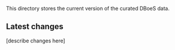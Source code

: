 This directory stores the current version of the curated DBoeS data.

Latest changes
--------------

[describe changes here]
